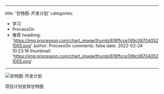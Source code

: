 
---
title: '甘特图-开发计划'
categories: 
 - 学习
 - ProcessOn
 - 推荐
headimg: 'https://img.processon.com/chart_image/thumb/616ffcce7d9c087040521005.png'
author: ProcessOn
comments: false
date: 2022-02-24 10:23:16
thumbnail: 'https://img.processon.com/chart_image/thumb/616ffcce7d9c087040521005.png'
---

<div>   
<img class="thumb" alt="甘特图-开发计划" src="https://img.processon.com/chart_image/thumb/616ffcce7d9c087040521005.png" referrerpolicy="no-referrer">
<p>项目计划安排甘特图</p>  
</div>
            